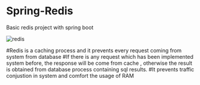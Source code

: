 # Spring-Redis
Basic redis project with spring boot

![redis](https://github.com/KadirAksoy/Spring-Redis/assets/90133005/74c9bc18-3efc-4a9e-ae30-9709b7af93d6)


#Redis is a caching process and it prevents every request coming from system from database
#If there is any request which has been implemented system before, the response will be come from cache , otherwise the result is obtained from database process containing sql results.
#It prevents traffic conjustion in system and comfort the usage of RAM
